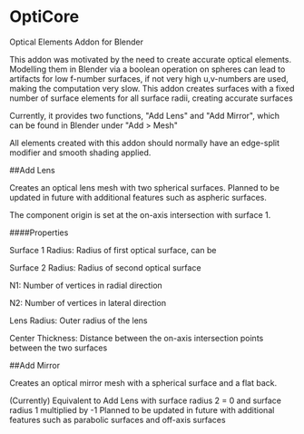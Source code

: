 # OptiCore
Optical Elements Addon for Blender

This addon was motivated by the need to create accurate optical elements. Modelling them in Blender via a boolean operation on spheres can lead to artifacts for low f-number surfaces, if not very high u,v-numbers are used, making the computation very slow.
This addon creates surfaces with a fixed number of surface elements for all surface radii, creating accurate surfaces

Currently, it provides two functions, "Add Lens" and "Add Mirror", which can be found in Blender under "Add > Mesh"

All elements created with this addon should normally have an edge-split modifier and smooth shading applied.

##Add Lens

Creates an optical lens mesh with two spherical surfaces.
Planned to be updated in future with additional features such as aspheric surfaces.

The component origin is set at the on-axis intersection with surface 1.

####Properties

Surface 1 Radius: Radius of first optical surface, can be 

Surface 2 Radius: Radius of second optical surface

N1: Number of vertices in radial direction

N2: Number of vertices in lateral direction

Lens Radius: Outer radius of the lens

Center Thickness: Distance between the on-axis intersection points between the two surfaces

##Add Mirror

Creates an optical mirror mesh with a spherical surface and a flat back.

(Currently) Equivalent to Add Lens with surface radius 2 = 0 and surface radius 1 multiplied by -1
Planned to be updated in future with additional features such as parabolic surfaces and off-axis surfaces